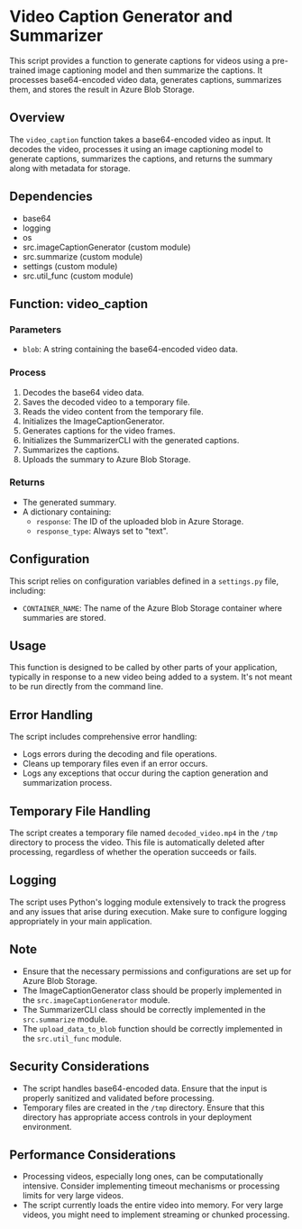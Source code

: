 # Video Caption Generator and Summarizer

This script provides a function to generate captions for videos using a pre-trained image captioning model and then summarize the captions. It processes base64-encoded video data, generates captions, summarizes them, and stores the result in Azure Blob Storage.

## Overview

The `video_caption` function takes a base64-encoded video as input. It decodes the video, processes it using an image captioning model to generate captions, summarizes the captions, and returns the summary along with metadata for storage.

## Dependencies

- base64
- logging
- os
- src.imageCaptionGenerator (custom module)
- src.summarize (custom module)
- settings (custom module)
- src.util_func (custom module)

## Function: video_caption

### Parameters

- `blob`: A string containing the base64-encoded video data.

### Process

1. Decodes the base64 video data.
2. Saves the decoded video to a temporary file.
3. Reads the video content from the temporary file.
4. Initializes the ImageCaptionGenerator.
5. Generates captions for the video frames.
6. Initializes the SummarizerCLI with the generated captions.
7. Summarizes the captions.
8. Uploads the summary to Azure Blob Storage.

### Returns

- The generated summary.
- A dictionary containing:
  - `response`: The ID of the uploaded blob in Azure Storage.
  - `response_type`: Always set to "text".

## Configuration

This script relies on configuration variables defined in a `settings.py` file, including:

- `CONTAINER_NAME`: The name of the Azure Blob Storage container where summaries are stored.

## Usage

This function is designed to be called by other parts of your application, typically in response to a new video being added to a system. It's not meant to be run directly from the command line.

## Error Handling

The script includes comprehensive error handling:
- Logs errors during the decoding and file operations.
- Cleans up temporary files even if an error occurs.
- Logs any exceptions that occur during the caption generation and summarization process.

## Temporary File Handling

The script creates a temporary file named `decoded_video.mp4` in the `/tmp` directory to process the video. This file is automatically deleted after processing, regardless of whether the operation succeeds or fails.

## Logging

The script uses Python's logging module extensively to track the progress and any issues that arise during execution. Make sure to configure logging appropriately in your main application.

## Note

- Ensure that the necessary permissions and configurations are set up for Azure Blob Storage.
- The ImageCaptionGenerator class should be properly implemented in the `src.imageCaptionGenerator` module.
- The SummarizerCLI class should be correctly implemented in the `src.summarize` module.
- The `upload_data_to_blob` function should be correctly implemented in the `src.util_func` module.

## Security Considerations

- The script handles base64-encoded data. Ensure that the input is properly sanitized and validated before processing.
- Temporary files are created in the `/tmp` directory. Ensure that this directory has appropriate access controls in your deployment environment.

## Performance Considerations

- Processing videos, especially long ones, can be computationally intensive. Consider implementing timeout mechanisms or processing limits for very large videos.
- The script currently loads the entire video into memory. For very large videos, you might need to implement streaming or chunked processing.